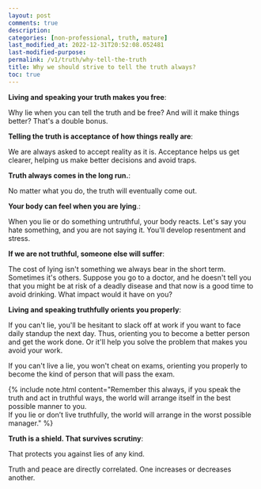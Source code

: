 ```yaml
---
layout: post
comments: true
description: 
categories: [non-professional, truth, mature]
last_modified_at: 2022-12-31T20:52:08.052481
last-modified-purpose:
permalink: /v1/truth/why-tell-the-truth
title: Why we should strive to tell the truth always?
toc: true
---
```


**Living and speaking your truth makes you free**:

Why lie when you can tell the truth and be free? And will it make things better? That's a double bonus.

**Telling the truth is acceptance of how things really are**:

We are always asked to accept reality as it is. Acceptance helps us get clearer, helping us make better decisions and avoid traps.

**Truth always comes in the long run.**:

No matter what you do, the truth will eventually come out.

**Your body can feel when you are lying**.:

When you lie or do something untruthful, your body reacts. Let's say you hate something, and you are not saying it. You'll develop resentment and stress.

**If we are not truthful, someone else will suffer**:

The cost of lying isn't something we always bear in the short term. Sometimes it's others. Suppose you go to a doctor, and he doesn't tell you that you might be at risk of a deadly disease and that now is a good time to avoid drinking. What impact would it have on you?

**Living and speaking truthfully orients you properly**:

If you can't lie, you'll be hesitant to slack off at work if you want to face daily standup the next day. Thus, orienting you to become a better person and get the work done. Or it'll help you solve the problem that makes you avoid your work.

If you can't live a lie, you won't cheat on exams, orienting you properly to become the kind of person that will pass the exam.

{% include note.html content="Remember this always, if you speak the truth and act in truthful ways, the world will arrange itself in the best possible manner to you.<br>If you lie or don’t live truthfully, the world will arrange in the worst possible manager." %}

**Truth is a shield. That survives scrutiny**:

That protects you against lies of any kind.

Truth and peace are directly correlated. One increases or decreases another.
